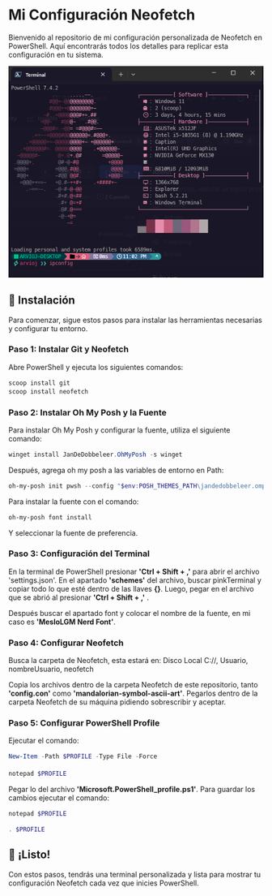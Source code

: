 # Mi Configuración Neofetch

Bienvenido al repositorio de mi configuración personalizada de Neofetch en PowerShell. Aquí encontrarás todos los detalles para replicar esta configuración en tu sistema.

![Imagen preview de mi configuración de Neofetch en PowerShell](https://github.com/ARVIOJ/mi-configuracion-neofetch/blob/main/preview.png)

## 🚀 Instalación

Para comenzar, sigue estos pasos para instalar las herramientas necesarias y configurar tu entorno.

### Paso 1: Instalar Git y Neofetch

Abre PowerShell y ejecuta los siguientes comandos:

```powershell
scoop install git
scoop install neofetch
```

### Paso 2: Instalar Oh My Posh y la Fuente
Para instalar Oh My Posh y configurar la fuente, utiliza el siguiente comando:

```powershell
winget install JanDeDobbeleer.OhMyPosh -s winget
```

Después, agrega oh my posh a las variables de entorno en Path:

```powershell
oh-my-posh init pwsh --config "$env:POSH_THEMES_PATH\jandedobbeleer.omp.json" | Invoke-Expression
```
Para instalar la fuente con el comando:

```powershell
oh-my-posh font install
```

Y seleccionar la fuente de preferencia.

### Paso 3: Configuración del Terminal

En la terminal de PowerShell presionar **'Ctrl + Shift + ,'** para abrir el archivo 'settings.json'. En el apartado **'schemes'** del archivo, buscar pinkTerminal y copiar todo lo que esté dentro de las llaves **{}**. Luego, pegar en el archivo que se abrió al presionar **'Ctrl + Shift + ,'** .

Después buscar el apartado font y colocar el nombre de la fuente, en mi caso es **'MesloLGM Nerd Font'**.

### Paso 4: Configurar Neofetch

Busca la carpeta de Neofetch, esta estará en:
Disco Local C://, Usuario, nombreUsuario, neofetch

Copia los archivos dentro de la carpeta Neofetch de este repositorio, tanto **'config.con'** como **'mandalorian-symbol-ascii-art'**. Pegarlos dentro de la carpeta Neofetch de su máquina pidiendo sobrescribir y aceptar.

### Paso 5: Configurar PowerShell Profile

Ejecutar el comando:

```powershell
New-Item -Path $PROFILE -Type File -Force

notepad $PROFILE
```

Pegar lo del archivo **'Microsoft.PowerShell_profile.ps1'**. Para guardar los cambios ejecutar el comando:

```powershell
notepad $PROFILE
```

```powershell
. $PROFILE
```

## 🌟 ¡Listo!
Con estos pasos, tendrás una terminal personalizada y lista para mostrar tu configuración Neofetch cada vez que inicies PowerShell.
